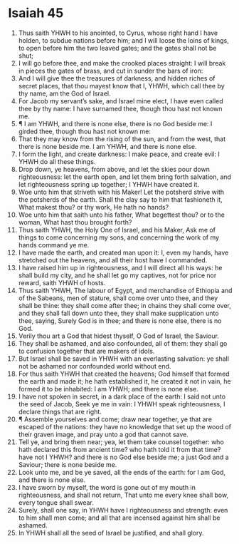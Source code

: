 ﻿# Isaiah 45
1. Thus saith YHWH to his anointed, to Cyrus, whose right hand I have holden, to subdue nations before him; and I will loose the loins of kings, to open before him the two leaved gates; and the gates shall not be shut; 
2. I will go before thee, and make the crooked places straight: I will break in pieces the gates of brass, and cut in sunder the bars of iron: 
3. And I will give thee the treasures of darkness, and hidden riches of secret places, that thou mayest know that I, YHWH, which call thee by thy name, am the God of Israel. 
4. For Jacob my servant’s sake, and Israel mine elect, I have even called thee by thy name: I have surnamed thee, though thou hast not known me. 
5. ¶ I am YHWH, and there is none else, there is no God beside me: I girded thee, though thou hast not known me: 
6. That they may know from the rising of the sun, and from the west, that there is none beside me. I am YHWH, and there is none else. 
7. I form the light, and create darkness: I make peace, and create evil: I YHWH do all these things. 
8. Drop down, ye heavens, from above, and let the skies pour down righteousness: let the earth open, and let them bring forth salvation, and let righteousness spring up together; I YHWH have created it. 
9. Woe unto him that striveth with his Maker! Let the potsherd strive with the potsherds of the earth. Shall the clay say to him that fashioneth it, What makest thou? or thy work, He hath no hands? 
10. Woe unto him that saith unto his father, What begettest thou? or to the woman, What hast thou brought forth? 
11. Thus saith YHWH, the Holy One of Israel, and his Maker, Ask me of things to come concerning my sons, and concerning the work of my hands command ye me. 
12. I have made the earth, and created man upon it: I, even my hands, have stretched out the heavens, and all their host have I commanded. 
13. I have raised him up in righteousness, and I will direct all his ways: he shall build my city, and he shall let go my captives, not for price nor reward, saith YHWH of hosts. 
14. Thus saith YHWH, The labour of Egypt, and merchandise of Ethiopia and of the Sabeans, men of stature, shall come over unto thee, and they shall be thine: they shall come after thee; in chains they shall come over, and they shall fall down unto thee, they shall make supplication unto thee, saying, Surely God is in thee; and there is none else, there is no God. 
15. Verily thou art a God that hidest thyself, O God of Israel, the Saviour. 
16. They shall be ashamed, and also confounded, all of them: they shall go to confusion together that are makers of idols. 
17. But Israel shall be saved in YHWH with an everlasting salvation: ye shall not be ashamed nor confounded world without end. 
18. For thus saith YHWH that created the heavens; God himself that formed the earth and made it; he hath established it, he created it not in vain, he formed it to be inhabited: I am YHWH; and there is none else. 
19. I have not spoken in secret, in a dark place of the earth: I said not unto the seed of Jacob, Seek ye me in vain: I YHWH speak righteousness, I declare things that are right. 
20. ¶ Assemble yourselves and come; draw near together, ye that are escaped of the nations: they have no knowledge that set up the wood of their graven image, and pray unto a god that cannot save. 
21. Tell ye, and bring them near; yea, let them take counsel together: who hath declared this from ancient time? who hath told it from that time? have not I YHWH? and there is no God else beside me; a just God and a Saviour; there is none beside me. 
22. Look unto me, and be ye saved, all the ends of the earth: for I am God, and there is none else. 
23. I have sworn by myself, the word is gone out of my mouth in righteousness, and shall not return, That unto me every knee shall bow, every tongue shall swear. 
24. Surely, shall one say, in YHWH have I righteousness and strength: even to him shall men come; and all that are incensed against him shall be ashamed. 
25. In YHWH shall all the seed of Israel be justified, and shall glory. 
